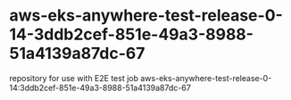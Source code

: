 # aws-eks-anywhere-test-release-0-14-3ddb2cef-851e-49a3-8988-51a4139a87dc-67
repository for use with E2E test job aws-eks-anywhere-test-release-0-14:3ddb2cef-851e-49a3-8988-51a4139a87dc-67
